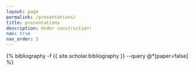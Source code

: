 ```yaml
---
layout: page
permalink: /presentations/
title: presentations
description: Under construction!
nav: true
nav_order: 3
---
```

<!-- _pages/presentations.md -->
<div class="publications">

{% bibliography -f {{ site.scholar.bibliography }} --query @*[paper=false] %}

</div>
